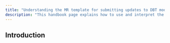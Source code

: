 ```yaml
---
title: "Understanding the MR template for submitting updates to DBT models"
description: "This handbook page explains how to use and interpret the MR template 'DBT Model Changes' so that you can fill it out as fully as possible which will expedite the review and eventual merging of your MR."
---
```


## Introduction